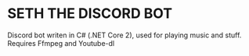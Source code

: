 # SETH THE DISCORD BOT

Discord bot writen in C# (.NET Core 2), used for playing music and stuff. Requires Ffmpeg and Youtube-dl
